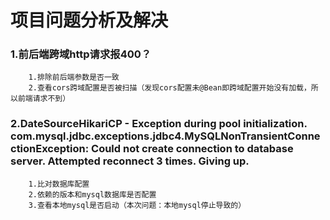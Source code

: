 # 项目问题分析及解决

### 1.前后端跨域http请求报400？
```分析和解决
    1.排除前后端参数是否一致
    2.查看cors跨域配置是否被扫描（发现cors配置未@Bean即跨域配置开始没有加载，所以前端请求不到）
```

### 2.DateSourceHikariCP - Exception during pool initialization. com.mysql.jdbc.exceptions.jdbc4.MySQLNonTransientConnectionException: Could not create connection to database server. Attempted reconnect 3 times. Giving up.
```分析和解决
    1.比对数据库配置
    2.依赖的版本和mysql数据库是否配置
    3.查看本地mysql是否启动（本次问题：本地mysql停止导致的）
```